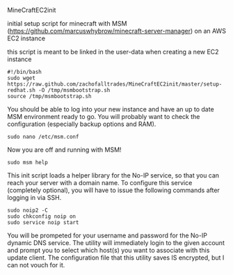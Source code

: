MineCraftEC2init

initial setup script for minecraft with MSM (https://github.com/marcuswhybrow/minecraft-server-manager)
on an AWS EC2 instance

this script is meant to be linked in the user-data when creating a new EC2 instance
```
#!/bin/bash
sudo wget https://raw.github.com/zachofalltrades/MineCraftEC2init/master/setup-redhat.sh -O /tmp/msmbootstrap.sh
source /tmp/msmbootstrap.sh
```

You should be able to log into your new instance and have an up to date MSM environment ready to go. You will probably want to check the configuration (especially backup options and RAM).
```
sudo nano /etc/msm.conf
```

Now you are off and running with MSM!
```
sudo msm help
```


This init script loads a helper library for the No-IP service, so that you can reach your server with a domain name. To configure this service (completely optional), you will have to issue the following commands after logging in via SSH. 
```
sudo noip2 -C
sudo chkconfig noip on
sudo service noip start
```
You will be prompeted for your username and password for the No-IP dynamic DNS service. The utility will immediately login to the given account and prompt you to select which host(s) you want to associate with this update client. The configuration file that this utility saves IS encrypted, but I can not vouch for it. 

 
